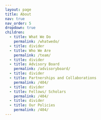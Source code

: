 ```yaml
---
layout: page
title: About
nav: true
nav_order: 5
dropdown: true
children:
  - title: What We Do
    permalink: /whatwedo/
  - title: divider
  - title: Who We Are
    permalink: /team/
  - title: divider
  - title: Advisory Board
    permalink: /advisoryboard/
  - title: divider
  - title: Partnerships and Collaborations
    permalink: /404/
  - title: divider
  - title: Fellows/ Scholars
    permalink: /404/
  - title: divider
  - title: Our Policies
    permalink: /404/
---
```

